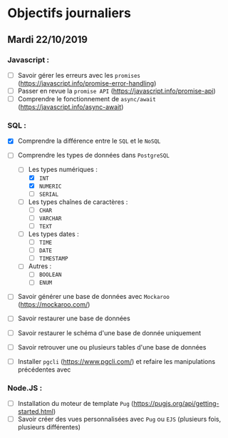 # Objectifs journaliers

## Mardi 22/10/2019

### Javascript :

- [ ] Savoir gérer les erreurs avec les `promises` (https://javascript.info/promise-error-handling)
- [ ] Passer en revue la `promise API` (https://javascript.info/promise-api)
- [ ] Comprendre le fonctionnement de `async/await` (https://javascript.info/async-await)

### SQL :

- [x] Comprendre la différence entre le `SQL` et le `NoSQL`

- [ ] Comprendre les types de données dans `PostgreSQL`

  - [ ] Les types numériques :
    - [x] `INT`
    - [x] `NUMERIC`
    - [ ] `SERIAL`
  - [ ] Les types chaînes de caractères :
    - [ ] `CHAR`
    - [ ] `VARCHAR`
    - [ ] `TEXT`
  - [ ] Les types dates :
    - [ ] `TIME`
    - [ ] `DATE`
    - [ ] `TIMESTAMP`
  - [ ] Autres :
    - [ ] `BOOLEAN`
    - [ ] `ENUM`

- [ ] Savoir générer une base de données avec `Mockaroo` (https://mockaroo.com/)
- [ ] Savoir restaurer une base de données
- [ ] Savoir restaurer le schéma d'une base de donnée uniquement
- [ ] Savoir retrouver une ou plusieurs tables d'une base de données
- [ ] Installer `pgcli` (https://www.pgcli.com/) et refaire les manipulations précédentes avec

### Node.JS :

- [ ] Installation du moteur de template `Pug` (https://pugjs.org/api/getting-started.html)
- [ ] Savoir créer des vues personnalisées avec `Pug` ou `EJS` (plusieurs fois, plusieurs différentes)
